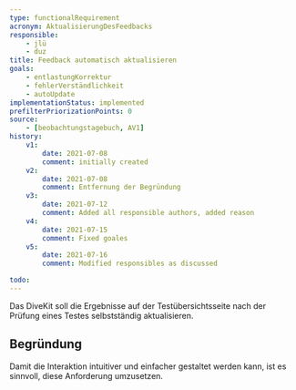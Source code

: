 ```yaml
---
type: functionalRequirement
acronym: AktualisierungDesFeedbacks
responsible:
    - jlü
    - duz
title: Feedback automatisch aktualisieren
goals: 
    - entlastungKorrektur
    - fehlerVerständlichkeit
    - autoUpdate
implementationStatus: implemented
prefilterPriorizationPoints: 0
source:
    - [beobachtungstagebuch, AV1]
history:
    v1:
        date: 2021-07-08
        comment: initially created
    v2:
        date: 2021-07-08
        comment: Entfernung der Begründung
    v3:
        date: 2021-07-12
        comment: Added all responsible authors, added reason
    v4:
        date: 2021-07-15
        comment: Fixed goales
    v5: 
        date: 2021-07-16
        comment: Modified responsibles as discussed

todo: 
---
```


Das DiveKit soll die Ergebnisse auf der Testübersichtsseite nach der Prüfung eines Testes selbstständig aktualisieren.

## Begründung
Damit die Interaktion intuitiver und einfacher gestaltet werden kann, ist es sinnvoll, diese Anforderung umzusetzen.
